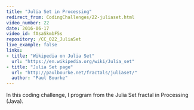```yaml
---
title: "Julia Set in Processing"
redirect_from: CodingChallenges/22-juliaset.html
video_number: 22
date: 2016-06-17
video_id: fAsaSkmbF5s
repository: /CC_022_JuliaSet
live_example: false
links:
- title: "Wikipedia on Julia Set"
  url: "https://en.wikipedia.org/wiki/Julia_set"
- title: "Julia Set page"
  url: "http://paulbourke.net/fractals/juliaset/"
  author: "Paul Bourke"
---
```


In this coding challenge, I program from the Julia Set fractal in Processing (Java).
